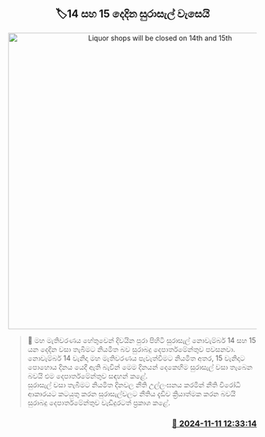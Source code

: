 <p align='center'><b><h2 align='center' title='Liquor shops will be closed on 14th and 15th'>🏷14 සහ 15 දෙදි​න සුරාසැල් වැසෙයි</h2></b></p>
<p align='center'><img src='https://helakuru.sgp1.cdn.digitaloceanspaces.com/esana/images/lib/liquor-archived.jpg' width='600' alt='Liquor shops will be closed on 14th and 15th'></p>

>📝 මහ මැතිවරණය හේතුවෙන් දිවයින පුරා පිහිටි සුරාසැල් නොවැම්බර් 14 සහ 15 යන දෙදින වසා තැබීමට නියමිත බව සුරාබදු දෙපාර්තමේන්තුව පවසනවා.<br>නොවැම්බර් 14 වැනිදා මහ මැතිවරණය පැවැත්වීමට නියමිත අතර, 15 වැනිදාට පොහොය දිනය යෙදී ඇති බැවින් මෙම දිනයන් දෙකෙහිම සුරාසැල් වසා තැබෙන බවයි එම දෙපාර්තමේන්තුව සඳහන් කළේ.<br>සුරාසැල් වසා තැබීමට නියමිත දිනවල නීති උල්ලංඝනය කරමින් නීති විරෝධී ආකාරයට කටයුතු කරන සුරාසැල්වලට නීතිය දැඩිව ක්‍රියාත්මක කරන බවයි සුරාබදු දෙපාර්තමේන්තුව වැඩිදුරටත් ප්‍රකාශ කළේ.<br>

<h3 align='right'><a href='https://www.helakuru.lk/esana/p/104920/'>📅 2024-11-11 12:33:14</a></h3>
